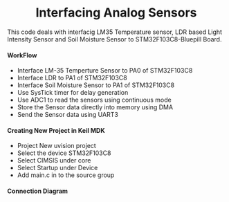 <h1 align=center>Interfacing Analog Sensors</h1>
<p>This code deals with interfacig LM35 Temperature sensor, LDR based Light Intensity Sensor and Soil Moisture Sensor to STM32F103C8-Bluepill Board.</p>

#### WorkFlow

* Interface LM-35 Temperture Sensor to PA0 of STM32F103C8
* Interface LDR to PA1 of STM32F103C8
* Interface Soil Moisture Sensor to PA1 of STM32F103C8
* Use SysTick timer for delay generation
* Use ADC1 to read the sensors using continuous mode
* Store the Sensor data directly into memory using DMA
* Send the Sensor data using UART3

#### Creating New Project in Keil MDK

* Project New uvision project
* Select the device STM32F103C8
* Select CIMSIS under core
* Select Startup under Device
* Add main.c in to the source group

#### Connection Diagram



